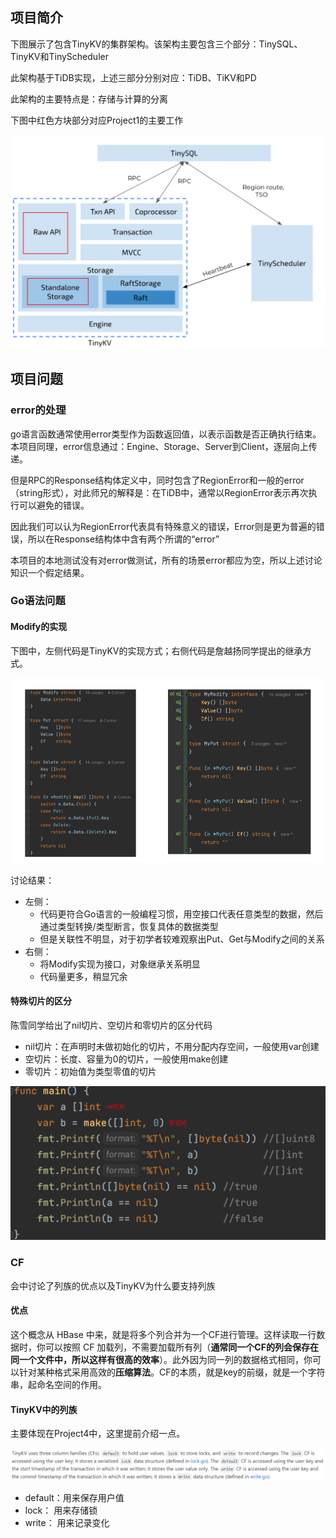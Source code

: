 ## 项目简介

下图展示了包含TinyKV的集群架构。该架构主要包含三个部分：TinySQL、TinyKV和TinyScheduler

此架构基于TiDB实现，上述三部分分别对应：TiDB、TiKV和PD

此架构的主要特点是：存储与计算的分离

下图中红色方块部分对应Project1的主要工作

![image-20230110202510678](StandaloneKV.assets/image-20230110202510678.png)

## 项目问题

### error的处理

go语言函数通常使用error类型作为函数返回值，以表示函数是否正确执行结束。本项目同理，error信息通过：Engine、Storage、Server到Client，逐层向上传递。

但是RPC的Response结构体定义中，同时包含了RegionError和一般的error（string形式），对此师兄的解释是：在TiDB中，通常以RegionError表示再次执行可以避免的错误。

因此我们可以认为RegionError代表具有特殊意义的错误，Error则是更为普遍的错误，所以在Response结构体中含有两个所谓的“error”

本项目的本地测试没有对error做测试，所有的场景error都应为空，所以上述讨论知识一个假定结果。

### Go语法问题

#### Modify的实现

下图中，左侧代码是TinyKV的实现方式；右侧代码是詹越扬同学提出的继承方式。

![image-20230110204317185](StandaloneKV.assets/image-20230110204317185.png)

讨论结果：

- 左侧：
  - 代码更符合Go语言的一般编程习惯，用空接口代表任意类型的数据，然后通过类型转换/类型断言，恢复具体的数据类型
  - 但是关联性不明显，对于初学者较难观察出Put、Get与Modify之间的关系
- 右侧：
  - 将Modify实现为接口，对象继承关系明显
  - 代码量更多，稍显冗余

#### 特殊切片的区分

陈雪同学给出了nil切片、空切片和零切片的区分代码

- nil切片：在声明时未做初始化的切片，不用分配内存空间，一般使用var创建
- 空切片：长度、容量为0的切片，一般使用make创建
- 零切片：初始值为类型零值的切片

![image-20230110204914339](StandaloneKV.assets/image-20230110204914339.png )

### CF

会中讨论了列族的优点以及TinyKV为什么要支持列族

#### 优点

这个概念从 HBase 中来，就是将多个列合并为一个CF进行管理。这样读取一行数据时，你可以按照 CF 加载列，不需要加载所有列（**通常同一个CF的列会保存在同一个文件中，所以这样有很高的效率**）。此外因为同一列的数据格式相同，你可以针对某种格式采用高效的**压缩算法**。CF的本质，就是key的前缀，就是一个字符串，起命名空间的作用。

#### TinyKV中的列族

主要体现在Project4中，这里提前介绍一点。

![image-20230110205441064](StandaloneKV.assets/image-20230110205441064.png)

- default：用来保存用户值
- lock：    用来存储锁
- write：   用来记录变化
